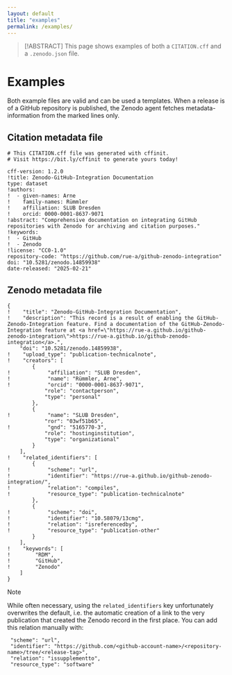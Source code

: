 ```yaml
---
layout: default
title: "examples"
permalink: /examples/
---
```


> [!ABSTRACT]
> This page shows examples of both a `CITATION.cff` and a `.zenodo.json` file. 

# Examples

Both example files are valid and can be used a templates. When a release is of a GitHub repository is published, the Zenodo agent fetches metadata-information from the marked lines only.


## Citation metadata file

```custom
# This CITATION.cff file was generated with cffinit.
# Visit https://bit.ly/cffinit to generate yours today!

cff-version: 1.2.0
!title: Zenodo-GitHub-Integration Documentation
type: dataset
!authors:
!  - given-names: Arne
!    family-names: Rümmler
!    affiliation: SLUB Dresden
!    orcid: 0000-0001-8637-9071
!abstract: "Comprehensive documentation on integrating GitHub repositories with Zenodo for archiving and citation purposes."
!keywords:
!  - GitHub
!  - Zenodo
!license: "CC0-1.0"
repository-code: "https://github.com/rue-a/github-zenodo-integration"
doi: "10.5281/zenodo.14859938"
date-released: "2025-02-21"
```

## Zenodo metadata file

```custom
{
!    "title": "Zenodo-GitHub-Integration Documentation",
!    "description": "This record is a result of enabling the GitHub-Zenodo-Integration feature. Find a documentation of the GitHub-Zenodo-Integration feature at <a href=\"https://rue-a.github.io/github-zenodo-integration\">https://rue-a.github.io/github-zenodo-integration</a>.",
    "doi": "10.5281/zenodo.14859938",
!    "upload_type": "publication-technicalnote",
!    "creators": [
        {
!            "affiliation": "SLUB Dresden",
!            "name": "Rümmler, Arne",
!            "orcid": "0000-0001-8637-9071",
            "role": "contactperson",
            "type": "personal"
        },
        {
!            "name": "SLUB Dresden",
            "ror": "03wf51b65",
!            "gnd": "5165770-3",
            "role": "hostinginstitution",
            "type": "organizational"
        }
    ],
!    "related_identifiers": [
        {
!            "scheme": "url",
!            "identifier": "https://rue-a.github.io/github-zenodo-integration/",
!            "relation": "compiles",
!            "resource_type": "publication-technicalnote"
        },
        {
!            "scheme": "doi",
!            "identifier": "10.58079/13cmg",
!            "relation": "isreferencedby",
!            "resource_type": "publication-other"
        }
    ],
!    "keywords": [
!        "RDM",
!        "GitHub",
!        "Zenodo"
    ]
}
```

> [!NOTE]
> While often necessary, using the `related_identifiers` key unfortunately overwrites the default, i.e. the automatic creation of a link to the very publication that created the Zenodo record in the first place. You can add this relation manually with:
>
> ```
>  "scheme": "url",
>  "identifier": "https://github.com/<github-account-name>/<repository-name>/tree/<release-tag>",
>  "relation": "issupplementto",
>  "resource_type": "software"
> ```

